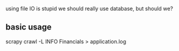 using file IO is stupid
we should really use database, but should we?


## basic usage
scrapy crawl -L INFO Financials > application.log
